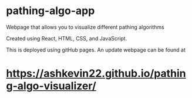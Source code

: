 # pathing-algo-app

Webpage that allows you to visualize different pathing algorithms

Created using React, HTML, CSS, and JavaScript.

This is deployed using gitHub pages. An update webpage can be found at 
# https://ashkevin22.github.io/pathing-algo-visualizer/
